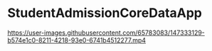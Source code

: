 # StudentAdmissionCoreDataApp

https://user-images.githubusercontent.com/65783083/147333129-b574e1c0-8211-4218-93e0-6741b4512277.mp4

